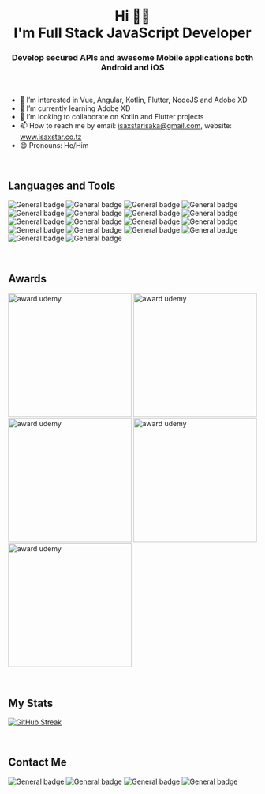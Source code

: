 <h1 align="center">Hi 👋🏼 <br> I'm Full Stack JavaScript Developer</h1>
<h3 align="center">Develop secured APIs and awesome Mobile applications both Android and iOS</h3>

<br>

- 👀 I’m interested in Vue, Angular, Kotlin, Flutter, NodeJS and Adobe XD
- 🌱 I’m currently learning Adobe XD
- 💞️ I’m looking to collaborate on Kotlin and Flutter projects
- 📫 How to reach me by email: isaxstarisaka@gmail.com, website: www.isaxstar.co.tz
- 😄 Pronouns: He/Him

<br>

## Languages and Tools
![General badge](https://img.shields.io/badge/Kotlin-0095D5?&style=for-the-badge&logo=kotlin&logoColor=white)
![General badge](https://img.shields.io/badge/Flutter-02569B?style=for-the-badge&logo=flutter&logoColor=white)
![General badge](https://img.shields.io/badge/Adobe%20XD-470137?style=for-the-badge&logo=Adobe%20XD&logoColor=#FF61F6)
![General badge](https://img.shields.io/badge/Express.js-000000?style=for-the-badge&logo=express&logoColor=white)
![General badge](https://img.shields.io/badge/mac%20os-000000?style=for-the-badge&logo=apple&logoColor=white)
![General badge](https://img.shields.io/badge/Ubuntu-E95420?style=for-the-badge&logo=ubuntu&logoColor=white)
![General badge](https://img.shields.io/badge/json-5E5C5C?style=for-the-badge&logo=json&logoColor=white)
![General badge](https://img.shields.io/badge/Visual_Studio_Code-0078D4?style=for-the-badge&logo=visual%20studio%20code&logoColor=white)
![General badge](https://img.shields.io/badge/Android_Studio-3DDC84?style=for-the-badge&logo=android-studio&logoColor=white)
![General badge](https://img.shields.io/badge/Xcode-007ACC?style=flat-square&logo=Xcode&logoColor=white)
![General badge](https://img.shields.io/badge/Node.js-339933?style=for-the-badge&logo=nodedotjs&logoColor=white)
![General badge](https://img.shields.io/badge/jQuery-0769AD?style=for-the-badge&logo=jquery&logoColor=white)
![General badge](https://img.shields.io/badge/Redux-593D88?style=for-the-badge&logo=redux&logoColor=white)
![General badge](https://img.shields.io/badge/Angular-DD0031?style=for-the-badge&logo=angular&logoColor=white)
![General badge](https://img.shields.io/badge/Vue.js-35495E?style=for-the-badge&logo=vuedotjs&logoColor=4FC08D)
![General badge](https://img.shields.io/badge/npm-CB3837?style=for-the-badge&logo=npm&logoColor=white)
![General badge](https://img.shields.io/badge/SQLite-07405E?style=for-the-badge&logo=sqlite&logoColor=white)
![General badge](https://img.shields.io/badge/MongoDB-4EA94B?style=for-the-badge&logo=mongodb&logoColor=white)

<br>

## Awards
<p float="left">
  <img src="https://udemy-certificate.s3.amazonaws.com/image/UC-0663a619-1906-4fe8-9fc6-fd157313e3a9.jpg" width="250" alt="award udemy" />
  <img src="https://udemy-certificate.s3.amazonaws.com/image/UC-1005ab22-4a0e-4202-867b-909534856675.jpg" width="250" alt="award udemy" />
  <img src="https://udemy-certificate.s3.amazonaws.com/image/UC-fde83237-3575-48d4-b4fb-98bf968531cf.jpg" width="250" alt="award udemy" />
  <img src="https://udemy-certificate.s3.amazonaws.com/image/UC-1bb0e0e1-adb2-492e-90b9-1401b747d9f9.jpg" width="250" alt="award udemy" />
  <img src="https://udemy-certificate.s3.amazonaws.com/image/UC-fc01bb4d-b6bd-4aea-b38d-1af9dcae1ebc.jpg" width="250" alt="award udemy" />
</p>
<br>

## My Stats
[![GitHub Streak](http://github-readme-streak-stats.herokuapp.com?user=isaxstar&theme=dark&date_format=M%20j%5B%2C%20Y%5D)](https://git.io/streak-stats)

<br>

## Contact Me
[![General badge](https://img.shields.io/badge/Gmail-D14836?style=for-the-badge&logo=gmail&logoColor=white)](MailTo:isaxstarisaka@gmail.com)
[![General badge](https://img.shields.io/badge/Facebook-1877F2?style=for-the-badge&logo=facebook&logoColor=white)](https://www.facebook.com/isaxstar)
[![General badge](https://img.shields.io/badge/Instagram-E4405F?style=for-the-badge&logo=instagram&logoColor=white)](https://www.instagram.com/isaxstar_tz)
[![General badge](https://img.shields.io/badge/website-000000?style=for-the-badge&logo=About.me&logoColor=white)](https://www.isaxstar.co.tz)
